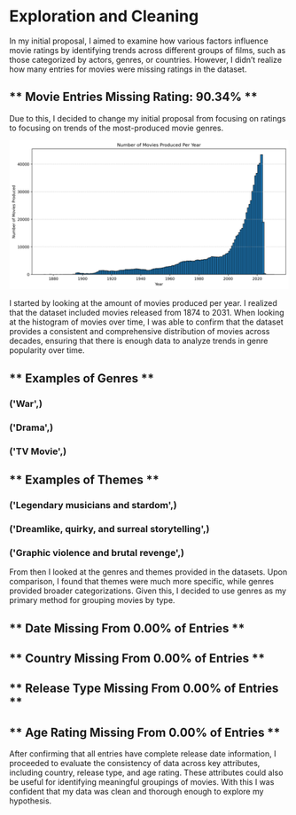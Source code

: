 # Exploration and Cleaning

In my initial proposal, I aimed to examine how various factors influence movie ratings by identifying trends across different groups of films, such as those categorized by actors, genres, or countries. However, I didn’t realize how many entries for movies were missing ratings in the dataset.

## ** Movie Entries Missing Rating: 90.34% **

Due to this, I decided to change my initial proposal from focusing on ratings to focusing on trends of the most-produced movie genres.

![Movies Produced Per Year](movies_per_year.png)

I started by looking at the amount of movies produced per year. I realized that the dataset included movies released from 1874 to 2031. When looking at the histogram of movies over time, I was able to confirm that the dataset provides a consistent and comprehensive distribution of movies across decades, ensuring that there is enough data to analyze trends in genre popularity over time.

## ** Examples of Genres **

### ('War',)

### ('Drama',)

### ('TV Movie',)

## ** Examples of Themes **

### ('Legendary musicians and stardom',)

### ('Dreamlike, quirky, and surreal storytelling',)

### ('Graphic violence and brutal revenge',)

From then I looked at the genres and themes provided in the datasets. Upon comparison, I found that themes were much more specific, while genres provided broader categorizations. Given this, I decided to use genres as my primary method for grouping movies by type.

## ** Date Missing From 0.00% of Entries **

## ** Country Missing From 0.00% of Entries **

## ** Release Type Missing From 0.00% of Entries **

## ** Age Rating Missing From 0.00% of Entries **

After confirming that all entries have complete release date information, I proceeded to evaluate the consistency of data across key attributes, including country, release type, and age rating. These attributes could also be useful for identifying meaningful groupings of movies. With this I was confident that my data was clean and thorough enough to explore my hypothesis.
